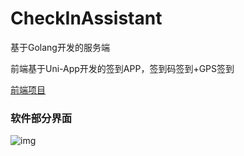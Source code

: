 # CheckInAssistant

基于Golang开发的服务端

前端基于Uni-App开发的签到APP，签到码签到+GPS签到

[前端项目](https://github.com/yqchilde/checkInAssistantUNIAPP)

### 软件部分界面
![img](https://ae01.alicdn.com/kf/H01e5ad07b59a4af6b16ebbf81f5dfd77I.png)